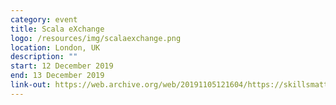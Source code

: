 ```yaml
---
category: event
title: Scala eXchange
logo: /resources/img/scalaexchange.png
location: London, UK
description: ""
start: 12 December 2019
end: 13 December 2019
link-out: https://web.archive.org/web/20191105121604/https://skillsmatter.com/conferences/11987-scala-exchange-london-2019
---
```

